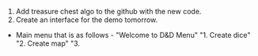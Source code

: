 1. Add treasure chest algo to the github with the new code.
2. Create an interface for the demo tomorrow.
  - Main menu that is as follows -
"Welcome to D&D Menu"
"1. Create dice"
"2. Create map"
"3. 
